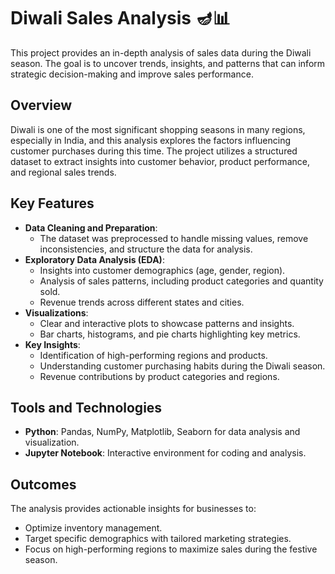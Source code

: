 # Diwali Sales Analysis 🪔📊

This project provides an in-depth analysis of sales data during the Diwali season. The goal is to uncover trends, insights, and patterns that can inform strategic decision-making and improve sales performance.

## Overview

Diwali is one of the most significant shopping seasons in many regions, especially in India, and this analysis explores the factors influencing customer purchases during this time. The project utilizes a structured dataset to extract insights into customer behavior, product performance, and regional sales trends.

## Key Features

- **Data Cleaning and Preparation**: 
  - The dataset was preprocessed to handle missing values, remove inconsistencies, and structure the data for analysis.
- **Exploratory Data Analysis (EDA)**:
  - Insights into customer demographics (age, gender, region).
  - Analysis of sales patterns, including product categories and quantity sold.
  - Revenue trends across different states and cities.
- **Visualizations**:
  - Clear and interactive plots to showcase patterns and insights.
  - Bar charts, histograms, and pie charts highlighting key metrics.
- **Key Insights**:
  - Identification of high-performing regions and products.
  - Understanding customer purchasing habits during the Diwali season.
  - Revenue contributions by product categories and regions.

## Tools and Technologies

- **Python**: Pandas, NumPy, Matplotlib, Seaborn for data analysis and visualization.
- **Jupyter Notebook**: Interactive environment for coding and analysis.

## Outcomes

The analysis provides actionable insights for businesses to:
- Optimize inventory management.
- Target specific demographics with tailored marketing strategies.
- Focus on high-performing regions to maximize sales during the festive season.
